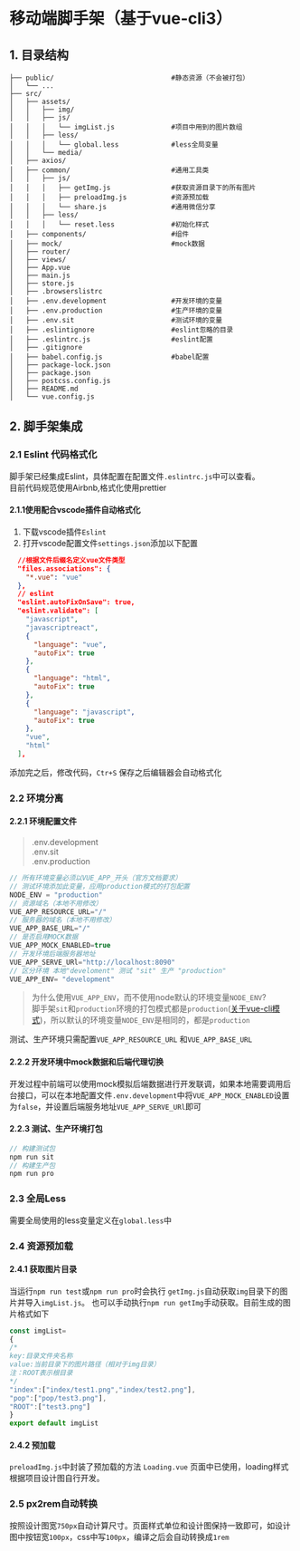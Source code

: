 # 移动端脚手架（基于vue-cli3）
## 1. 目录结构
```
├── public/                             #静态资源（不会被打包）
│   └── ...                                   
├── src/
│   ├── assets/
│   │   ├── img/
│   │   ├── js/
│   │   │   └── imgList.js              #项目中用到的图片数组
│   │   ├── less/
│   │   │   └── global.less             #less全局变量
│   │   └── media/
│   ├── axios/
│   ├── common/                         #通用工具类
│   │   ├── js/
│   │   │   ├── getImg.js               #获取资源目录下的所有图片 
│   │   │   ├── preloadImg.js           #资源预加载
│   │   │   └── share.js                #通用微信分享
│   │   ├── less/
│   │   │   └── reset.less              #初始化样式
│   ├── components/                     #组件
│   ├── mock/                           #mock数据
│   ├── router/  
│   ├── views/  
│   ├── App.vue  
│   ├── main.js
│   ├── store.js
│   ├── .browserslistrc
│   ├── .env.development                #开发环境的变量
│   ├── .env.production                 #生产环境的变量
│   ├── .env.sit                        #测试环境的变量
│   ├── .eslintignore                   #eslint忽略的目录
│   ├── .eslintrc.js                    #eslint配置
│   ├── .gitignore        
│   ├── babel.config.js                 #babel配置
│   ├── package-lock.json               
│   ├── package.json                    
│   ├── postcss.config.js
│   ├── README.md
│   └── vue.config.js             
```
## 2. 脚手架集成
### 2.1 Eslint 代码格式化
脚手架已经集成Eslint，具体配置在配置文件`.eslintrc.js`中可以查看。  
目前代码规范使用Airbnb,格式化使用prettier
#### 2.1.1使用配合vscode插件自动格式化
1. 下载vscode插件`Eslint`
2. 打开vscode配置文件`settings.json`添加以下配置
```json
  //根据文件后缀名定义vue文件类型
  "files.associations": {
    "*.vue": "vue"
  },
  // eslint
  "eslint.autoFixOnSave": true,
  "eslint.validate": [
    "javascript",
    "javascriptreact",
    {
      "language": "vue",
      "autoFix": true
    },
    {
      "language": "html",
      "autoFix": true
    },
    {
      "language": "javascript",
      "autoFix": true
    },
    "vue",
    "html"
  ],
```
添加完之后，修改代码，`Ctr+S` 保存之后编辑器会自动格式化

### 2.2 环境分离
#### 2.2.1 环境配置文件
>.env.development  
>.env.sit  
>.env.production  

```js
// 所有环境变量必须以VUE_APP_开头（官方文档要求）
// 测试环境添加此变量，应用production模式的打包配置
NODE_ENV = "production"
// 资源域名（本地不用修改）
VUE_APP_RESOURCE_URL="/"   
// 服务器的域名（本地不用修改）
VUE_APP_BASE_URL="/"         
// 是否启用MOCK数据
VUE_APP_MOCK_ENABLED=true
// 开发环境后端服务器地址
VUE_APP_SERVE_URl="http://localhost:8090"
// 区分环境 本地"develoment" 测试 "sit" 生产 "production"
VUE_APP_ENV= "development"
```
>为什么使用`VUE_APP_ENV`，而不使用node默认的环境变量`NODE_ENV`?  
>脚手架`sit`和`production`环境的打包模式都是`production`([关于vue-cli模式](https://cli.vuejs.org/zh/guide/mode-and-env.html#%E6%A8%A1%E5%BC%8F))，所以默认的环境变量`NODE_ENV`是相同的，都是`production`


测试、生产环境只需配置`VUE_APP_RESOURCE_URL` 和`VUE_APP_BASE_URL`

#### 2.2.2 开发环境中mock数据和后端代理切换
开发过程中前端可以使用mock模拟后端数据进行开发联调，如果本地需要调用后台接口，可以在本地配置文件`.env.development`中将`VUE_APP_MOCK_ENABLED`设置为`false`，并设置后端服务地址`VUE_APP_SERVE_URl`即可

#### 2.2.3 测试、生产环境打包
```js
// 构建测试包
npm run sit
// 构建生产包
npm run pro
```
### 2.3 全局Less
需要全局使用的less变量定义在`global.less`中
### 2.4 资源预加载
#### 2.4.1 获取图片目录
当运行`npm run test`或`npm run pro`时会执行
`getImg.js`自动获取`img`目录下的图片并导入`imgList.js`。
也可以手动执行`npm run getImg`手动获取。目前生成的图片格式如下
```js
const imgList=
{
/*
key:目录文件夹名称
value:当前目录下的图片路径（相对于img目录）
注：ROOT表示根目录
*/
"index":["index/test1.png","index/test2.png"],
"pop":["pop/test3.png"],
"ROOT":["test3.png"]
}
export default imgList
```
#### 2.4.2 预加载
`preloadImg.js`中封装了预加载的方法
`Loading.vue` 页面中已使用，loading样式根据项目设计图自行开发。
### 2.5 px2rem自动转换
按照设计图宽`750px`自动计算尺寸。页面样式单位和设计图保持一致即可，如设计图中按钮宽`100px`，css中写`100px`，编译之后会自动转换成`1rem`

